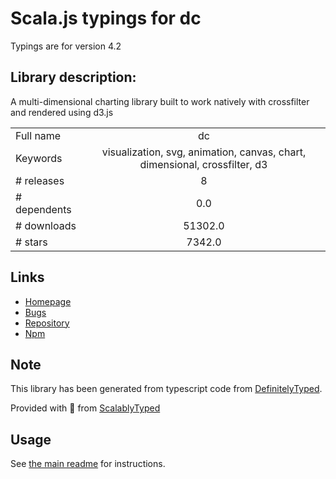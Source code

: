 
# Scala.js typings for dc

Typings are for version 4.2

## Library description:
A multi-dimensional charting library built to work natively with crossfilter and rendered using d3.js

|                    |                 |
| ------------------ | :-------------: |
| Full name          | dc |
| Keywords           | visualization, svg, animation, canvas, chart, dimensional, crossfilter, d3 |
| # releases         | 8 |
| # dependents       | 0.0 |
| # downloads        | 51302.0 |
| # stars            | 7342.0 |

## Links
- [Homepage](http://dc-js.github.io/dc.js/)
- [Bugs](https://github.com/dc-js/dc.js/issues)
- [Repository](https://github.com/dc-js/dc.js)
- [Npm](https://www.npmjs.com/package/dc)
    


## Note
This library has been generated from typescript code from [DefinitelyTyped](https://definitelytyped.org).

Provided with :purple_heart: from [ScalablyTyped](https://github.com/oyvindberg/ScalablyTyped)

## Usage
See [the main readme](../../readme.md) for instructions.


